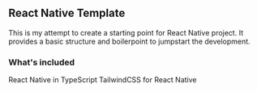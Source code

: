 ## React Native Template

This is my attempt to create a starting point for React Native project. It provides a basic structure and boilerpoint to jumpstart the development.

### What's included

React Native in TypeScript
TailwindCSS for React Native
